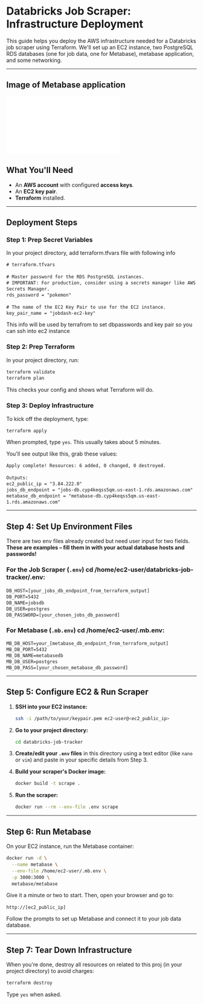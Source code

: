 # Databricks Job Scraper: Infrastructure Deployment

This guide helps you deploy the AWS infrastructure needed for a Databricks job scraper using Terraform. We'll set up an EC2 instance, two PostgreSQL RDS databases (one for job data, one for Metabase), metabase application, and some networking.

-----
## Image of Metabase application

![Screenshot of Metabase Application](./images/Metabase%20-%20Databrick's%20Job%20Tracker.pdf)

## What You'll Need

  * An **AWS account** with configured **access keys**.
  * An **EC2 key pair**.
  * **Terraform** installed.

-----

## Deployment Steps

### Step 1: Prep Secret Variables

In your project directory, add terraform.tfvars file with following info 

```env
# terraform.tfvars

# Master password for the RDS PostgreSQL instances.
# IMPORTANT: For production, consider using a secrets manager like AWS Secrets Manager.
rds_password = "pokemon"

# The name of the EC2 Key Pair to use for the EC2 instance.
key_pair_name = "jobdash-ec2-key"
```

This info will be used by terrafrom to set dbpasswords and key pair so you can ssh into ec2 instance 

### Step 2: Prep Terraform

In your project directory, run:

```bash
terraform validate
terraform plan
```

This checks your config and shows what Terraform will do.

### Step 3: Deploy Infrastructure

To kick off the deployment, type:

```bash
terraform apply
```

When prompted, type `yes`. This usually takes about 5 minutes.

You'll see output like this, grab these values:

```
Apply complete! Resources: 6 added, 0 changed, 0 destroyed.

Outputs:
ec2_public_ip = "3.84.222.0"
jobs_db_endpoint = "jobs-db.cyp4keqss5qm.us-east-1.rds.amazonaws.com"
metabase_db_endpoint = "metabase-db.cyp4keqss5qm.us-east-1.rds.amazonaws.com"
```

-----

## Step 4: Set Up Environment Files

There are two env files already created but need user input for two fields. **These are examples – fill them in with your actual database hosts and passwords\!**

### For the Job Scraper (`.env`) cd /home/ec2-user/databricks-job-tracker/.env:

```env
DB_HOST=[your_jobs_db_endpoint_from_terraform_output]
DB_PORT=5432
DB_NAME=jobsdb
DB_USER=postgres
DB_PASSWORD=[your_chosen_jobs_db_password]
```

### For Metabase (`.mb.env`) cd /home/ec2-user/.mb.env:

```env
MB_DB_HOST=your_[metabase_db_endpoint_from_terraform_output]
MB_DB_PORT=5432
MB_DB_NAME=metabasedb
MB_DB_USER=postgres
MB_DB_PASS=[your_chosen_metabase_db_password]
```

-----

## Step 5: Configure EC2 & Run Scraper

1.  **SSH into your EC2 instance:**

    ```bash
    ssh -i /path/to/your/keypair.pem ec2-user@<ec2_public_ip>
    ```

2.  **Go to your project directory:**

    ```bash
    cd databricks-job-tracker
    ```

3.  **Create/edit your `.env` files** in this directory using a text editor (like `nano` or `vim`) and paste in your specific details from Step 3.

4.  **Build your scraper's Docker image:**

    ```bash
    docker build -t scrape .
    ```

5.  **Run the scraper:**

    ```bash
    docker run --rm --env-file .env scrape
    ```

-----

## Step 6: Run Metabase

On your EC2 instance, run the Metabase container:

```bash
docker run -d \
  --name metabase \
  --env-file /home/ec2-user/.mb.env \
  -p 3000:3000 \
  metabase/metabase
```

Give it a minute or two to start. Then, open your browser and go to:

`http://[ec2_public_ip]`

Follow the prompts to set up Metabase and connect it to your job data database.

-----

## Step 7: Tear Down Infrastructure

When you're done, destroy all resources on related to this proj (in your project directory) to avoid charges:

```bash
terraform destroy
```

Type `yes` when asked.
